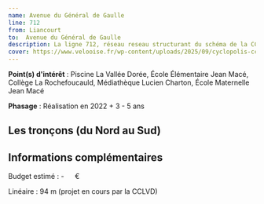 ```yaml
---
name: Avenue du Général de Gaulle
line: 712
from: Liancourt
to:  Avenue du Général de Gaulle 
description: La ligne 712, réseau reseau structurant du schéma de la CCLVD (tronçon 112) concerne Liancourt - Avenue du Général de Gaulle
cover: https://www.velooise.fr/wp-content/uploads/2025/09/cyclopolis-cclvd-112.jpg
---
```


**Point(s) d'intérêt** : Piscine La Vallée Dorée, École Élémentaire Jean Macé, Collège La Rochefoucauld, Médiathèque Lucien Charton, École Maternelle Jean Macé

**Phasage** : Réalisation en 2022 + 3 - 5 ans

## Les tronçons (du Nord au Sud)

## Informations complémentaires

Budget estimé :  -   € 

Linéaire : 94 m (projet en cours par la CCLVD)

